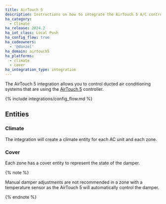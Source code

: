 ```yaml
---
title: AirTouch 5
description: Instructions on how to integrate the AirTouch 5 A/C controller into Home Assistant.
ha_category:
  - Climate
ha_release: 2024.2
ha_iot_class: Local Push
ha_config_flow: true
ha_codeowners:
  - '@danzel'
ha_domain: airtouch5
ha_platforms:
  - climate
  - cover
ha_integration_type: integration
---
```


The AirTouch 5 integration allows you to control ducted air conditioning systems that are using the [AirTouch 5](https://www.airtouch.net.au/smart-air-conditioning/airtouch-5/) controller.

{% include integrations/config_flow.md %}

## Entities

### Climate

The integration will create a climate entity for each AC unit and each zone.

### Cover

Each zone has a cover entity to represent the state of the damper.

{% note %}

Manual damper adjustments are not recommended in a zone with a temperature sensor as the AirTouch 5 will automatically control the damper.

{% endnote %}